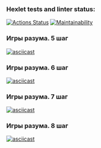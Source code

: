 ### Hexlet tests and linter status:
[![Actions Status](https://github.com/VadimZyuzelev/frontend-project-44/workflows/hexlet-check/badge.svg)](https://github.com/VadimZyuzelev/frontend-project-44/actions)
[![Maintainability](https://api.codeclimate.com/v1/badges/067fb75b36e9dbc17a23/maintainability)](https://codeclimate.com/github/VadimZyuzelev/frontend-project-44/maintainability)
### Игры разума. 5 шаг
[![asciicast](https://asciinema.org/a/578195.svg)](https://asciinema.org/a/578195)
### Игры разума. 6 шаг
[![asciicast](https://asciinema.org/a/yYrJXC8bqVjs75WD4kiY4x2h7.svg)](https://asciinema.org/a/yYrJXC8bqVjs75WD4kiY4x2h7)
### Игры разума. 7 шаг
[![asciicast](https://asciinema.org/a/lYNvveylygMfibKP4GDvqI2e2.svg)](https://asciinema.org/a/lYNvveylygMfibKP4GDvqI2e2)
### Игры разума. 8 шаг
[![asciicast](https://asciinema.org/a/wKqk733rlAxndybImRYjqPNLm.svg)](https://asciinema.org/a/wKqk733rlAxndybImRYjqPNLm)